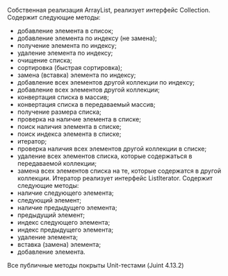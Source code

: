 Собственная реализация ArrayList, реализует интерфейс Collection. Содержит следующие методы:
  - добавление элемента в список;
  - добавление элемента по индексу (не замена);
  - получение элемента по индексу;
  - удаление элемента по индексу;
  - очищение списка;
  - сортировка (быстрая сортировка);
  - замена (вставка) элемента по индексу;
  - добавление всех элементов другой коллекции по индексу;
  - добавление всех элементов другой коллекции;
  - конвертация списка в массив;
  - конвертация списка в передаваемый массив;
  - получение размера списка;
  - проверка на наличие элемента в списке;
  - поиск наличия элемента в списке;
  - поиск индекса элемента в списке;
  - итератор;
  - проверка наличия всех элементов другой коллекции в списке;
  - удаление всех элементов списка, которые содержаться в передаваемой коллекции;
  - замена всех элементов списка на те, которые содержатся в другой коллекции.
Итератор реализует интерфейс ListIterator. Содержит следующие методы:
  - наличие следующего элемента;
  - следующий элемент;
  - наличие предыдущего элемента;
  - предыдущий элемент;
  - индекс следующего элемента;
  - индекс предыдущего элемента;
  - удаление элемента;
  - вставка (замена) элемента;
  - добавление элемента.

Все публичные методы покрыты Unit-тестами (Juint 4.13.2)
